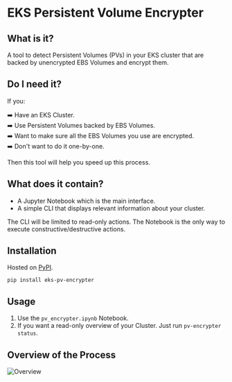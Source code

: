 # EKS Persistent Volume Encrypter

##  What is it?

A tool to detect Persistent Volumes (PVs) in your EKS cluster that are backed by
unencrypted EBS Volumes and encrypt them.

## Do I need it?

If you:

➡️ Have an EKS Cluster.  
➡️ Use Persistent Volumes backed by EBS Volumes.  
➡️ Want to make sure all the EBS Volumes you use are encrypted.  
➡️ Don't want to do it one-by-one.  

Then this tool will help you speed up this process.

## What does it contain?

* A Jupyter Notebook which is the main interface.
* A simple CLI that displays relevant information about your cluster.

The CLI will be limited to read-only actions. The Notebook is the only way to execute
constructive/destructive actions.

## Installation

Hosted on [PyPI](https://pypi.org/project/eks-pv-encrypter/).

`pip install eks-pv-encrypter`

## Usage

1. Use the `pv_encrypter.ipynb` Notebook.
2. If you want a read-only overview of your Cluster. Just run `pv-encrypter status`. 

## Overview of the Process

![Overview](https://raw.githubusercontent.com/VishDev12/eks-pv-encrypter/main/ebs-pv-encrypter.jpg)
